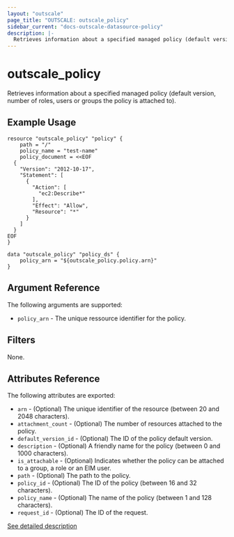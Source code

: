 ```yaml
---
layout: "outscale"
page_title: "OUTSCALE: outscale_policy"
sidebar_current: "docs-outscale-datasource-policy"
description: |-
  Retrieves information about a specified managed policy (default version, number of roles, users or groups the policy is attached to).
---
```


# outscale_policy

Retrieves information about a specified managed policy (default version, number of roles, users or groups the policy is attached to).

## Example Usage

```hcl
resource "outscale_policy" "policy" {
    path = "/"
    policy_name = "test-name"
    policy_document = <<EOF
  {
    "Version": "2012-10-17",
    "Statement": [
      {
        "Action": [
          "ec2:Describe*"
        ],
        "Effect": "Allow",
        "Resource": "*"
      }
    ]
  }
EOF
}

data "outscale_policy" "policy_ds" {
    policy_arn = "${outscale_policy.policy.arn}"
}
```

## Argument Reference

The following arguments are supported:

* `policy_arn` - The unique ressource identifier for the policy.

## Filters

None.

## Attributes Reference

The following attributes are exported:

* `arn` - (Optional) The unique identifier of the resource (between 20 and 2048 characters).
* `attachment_count` - (Optional) The number of resources attached to the policy.
* `default_version_id` - (Optional) The ID of the policy default version.
* `description` - (Optional) A friendly name for the policy (between 0 and 1000 characters).
* `is_attachable` - (Optional) Indicates whether the policy can be attached to a group, a role or an EIM user.
* `path` - (Optional) The path to the policy.
* `policy_id` - (Optional) The ID of the policy (between 16 and 32 characters).
* `policy_name` - (Optional) The name of the policy (between 1 and 128 characters).
* `request_id` - (Optional) The ID of the request.

[See detailed description](http://docs.outscale.com/api_eim/operations/Action_GetPolicy_get.html#_api_eim-action_getpolicy_get)
